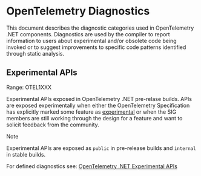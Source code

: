 # OpenTelemetry Diagnostics

This document describes the diagnostic categories used in OpenTelemetry .NET
components. Diagnostics are used by the compiler to report information to users
about experimental and/or obsolete code being invoked or to suggest improvements
to specific code patterns identified through static analysis.

## Experimental APIs

Range: OTEL1XXX

Experimental APIs exposed in OpenTelemetry .NET pre-relase builds. APIs are
exposed experimentally when either the OpenTelemetry Specification has
explicitly marked some feature as
[experimental](https://github.com/open-telemetry/opentelemetry-specification/blob/main/specification/document-status.md)
or when the SIG members are still working through the design for a feature and
want to solicit feedback from the community.

> [!NOTE]
> Experimental APIs are exposed as `public` in pre-release builds and `internal`
in stable builds.

For defined diagnostics see: [OpenTelemetry .NET Experimental
APIs](./experimental-apis/README.md)
